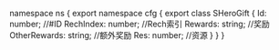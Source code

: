 namespace ns {
	export namespace cfg {
		export class SHeroGift {
			Id: number;		//#ID
			RechIndex: number;		//Rech索引
			Rewards: string;		//奖励
			OtherRewards: string;		//额外奖励
			Res: number;		//资源
		}
	}
}